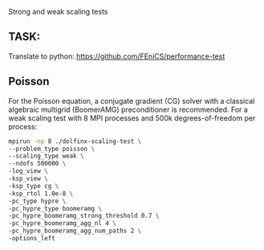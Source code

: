 Strong and weak scaling tests

## TASK:
Translate to python:
https://github.com/FEniCS/performance-test

## Poisson
For the Poisson equation, a conjugate gradient (CG) solver with a classical algebraic multigrid (BoomerAMG) 
preconditioner is recommended. 
For a weak scaling test with 8 MPI processes and 500k degrees-of-freedom per process:

```bash
mpirun -np 8 ./dolfinx-scaling-test \
--problem_type poisson \
--scaling_type weak \
--ndofs 500000 \
-log_view \
-ksp_view \
-ksp_type cg \
-ksp_rtol 1.0e-8 \
-pc_type hypre \
-pc_hypre_type boomeramg \
-pc_hypre_boomeramg_strong_threshold 0.7 \
-pc_hypre_boomeramg_agg_nl 4 \
-pc_hypre_boomeramg_agg_num_paths 2 \
-options_left
```
